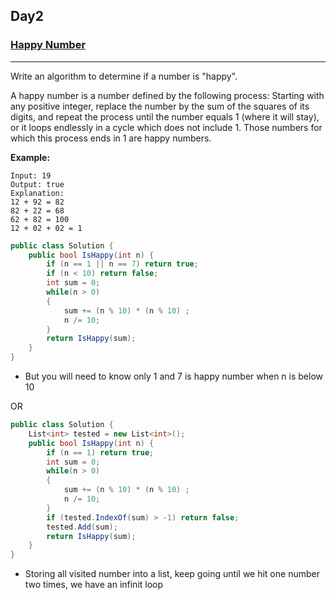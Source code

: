 ## Day2

### [Happy Number](https://leetcode.com/explore/other/card/30-day-leetcoding-challenge/528/week-1/3284/)

---

Write an algorithm to determine if a number is "happy".

A happy number is a number defined by the following process: Starting with any positive integer, replace the number by the sum of the squares of its digits, and repeat the process until the number equals 1 (where it will stay), or it loops endlessly in a cycle which does not include 1. Those numbers for which this process ends in 1 are happy numbers.

**Example:**

```
Input: 19
Output: true
Explanation: 
12 + 92 = 82
82 + 22 = 68
62 + 82 = 100
12 + 02 + 02 = 1
```

```cs
public class Solution {
    public bool IsHappy(int n) {
        if (n == 1 || n == 7) return true;
        if (n < 10) return false;
        int sum = 0;
        while(n > 0) 
        {
            sum += (n % 10) * (n % 10) ;
            n /= 10;
        }
        return IsHappy(sum);
    }
}
```

- But you will need to know only 1 and 7 is happy number when n is below 10

OR

```cs
public class Solution {
    List<int> tested = new List<int>();
    public bool IsHappy(int n) {
        if (n == 1) return true;
        int sum = 0;
        while(n > 0) 
        {
            sum += (n % 10) * (n % 10) ;
            n /= 10;
        }
        if (tested.IndexOf(sum) > -1) return false;
        tested.Add(sum);
        return IsHappy(sum);
    }
}
```

- Storing all visited number into a list, keep going until we hit one number two times, we have an infinit loop